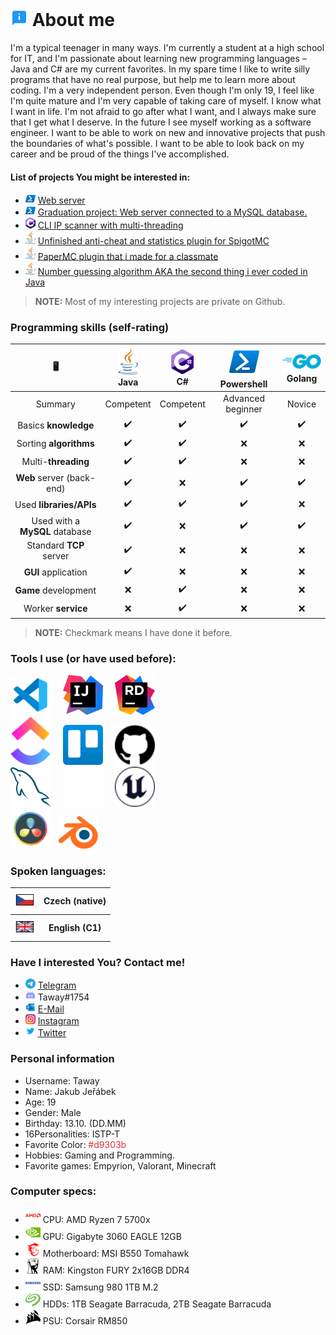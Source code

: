 # <img src="image/emoji/about.svg" width="28"> About me
I'm a typical teenager in many ways. I'm currently a student at a high school for IT, and I'm passionate about learning new programming languages – Java and C# are my current favorites. In my spare time I like to write silly programs that have no real purpose, but help me to learn more about coding. 
I'm  a very independent person. Even though I'm only 19, I feel like I'm quite mature and I'm very capable of taking care of myself. I know what I want in life. I'm not afraid to go after what I want, and I always make sure that I get what I deserve. 
In the future I see myself working as a software engineer. I want to be able to work on new and innovative projects that push the boundaries of what's possible. I want to be able to look back on my career and be proud of the things I've accomplished. 
#### List of projects You might be interested in:
- <img src="image/programming_language/powershell.svg" width="16"> [Web server](https://github.com/MysteriousTaway/PowershellWebsite)
- <img src="image/programming_language/powershell.svg" width="16"> [Graduation project: Web server connected to a MySQL database.](https://github.com/MysteriousTaway/ShellPost)
- <img src="image/programming_language/csharp.svg" width="16"> [CLI IP scanner with multi-threading](https://github.com/MysteriousTaway/IPScanner)
- <img src="image/programming_language/java.svg" width="16"> [Unfinished anti-cheat and statistics plugin for SpigotMC](https://github.com/MysteriousTaway/MCL_Overseer)
- <img src="image/programming_language/java.svg" width="16"> [PaperMC plugin that i made for a classmate](https://github.com/MysteriousTaway/PotionWalker)
- <img src="image/programming_language/java.svg" width="16"> [Number guessing algorithm AKA the second thing i ever coded in Java](https://github.com/MysteriousTaway/AI-Number-Guesser)
> **NOTE:** Most of my interesting projects are private on Github.

### Programming skills (self-rating)
|              🖥️             	|<img src="image/programming_language/java.svg" width="32"><br>Java|<img src="image/programming_language/csharp.svg" width="36"><br>C#|<img src="image/programming_language/powershell.svg" width="48"><br>Powershell 	| <img src="image/programming_language/golang.svg" width="84"><br>Golang     	|
|:--------------------------:	    |:---------:	|:---------:	|:-----------------:   |:------:	|
| Summary                    	    | Competent 	| Competent 	| Advanced beginner    | Novice 	|
| Basics **knowledge**           	| ✔️         	| ✔️           | ✔️                   | ✔️        |
| Sorting **algorithms**         	| ✔️         	| ✔️           | ❌                   | ❌      	|
| Multi-**threading**            	| ✔️         	| ✔️           | ❌                   | ❌      	|
| **Web** server (back-end)      	| ✔️         	| ❌           | ✔️                   | ✔️      	 |
| Used **libraries/APIs**        	| ✔️         	| ✔️           | ✔️                   | ❌      	 |
| Used with a **MySQL** database 	| ✔️         	| ❌           | ✔️                   | ✔️      	 |
| Standard **TCP** server        	| ✔️         	| ❌           | ❌                 	| ❌        |
| **GUI** application            	| ✔️         	| ❌           | ❌                 	| ❌        |
| **Game** development           	| ❌            | ✔️           | ❌                 	| ❌        |
| Worker **service**              	| ❌            | ✔️           | ❌                 	| ❌        |
> **NOTE:** Checkmark means I  have done it before.

### Tools I use (or have used before):
<img src="image/tool/vscode.svg" width="64" title="Visual Studio Code"> &nbsp;&nbsp;&nbsp; <img src="image/tool/idea.svg" width="64" title="IntelliJ Idea"> &nbsp;&nbsp;&nbsp; <img src="image/tool/rider.svg" width="64" title="JetBrains Rider"><br>
<img src="image/tool/clickup.svg" width="64" title="ClickUp"> &nbsp;&nbsp;&nbsp; <img src="image/tool/trello.svg" width="64" title="Trello"> &nbsp;&nbsp;&nbsp; <img src="image/tool/github.svg" width="64" title="Github"><br>
<img src="image/tool/mysql.svg" width="64" title="MySQL">&nbsp;&nbsp;&nbsp;&nbsp;&nbsp;<img src="image/tool/unity.svg" width="64" title="Unity Engine">&nbsp;&nbsp;&nbsp;&nbsp;&nbsp;<img src="image/tool/unreal.svg" width="64" title="Unreal Engine"><br>
<img src="image/tool/resolve.svg" width="64" title="DaVinci Resolve">&nbsp;&nbsp;&nbsp;<img src="image/tool/blender.svg" width="64" title="Blender">&nbsp;&nbsp;&nbsp;

### Spoken languages:
<table>
    <tr>
        <th><img src="image/emoji/czech_flag.svg" width="32"></th>
        <th>Czech (native)</th>
    </tr>
    <tr>
        <th><img src="image/emoji/uk_flag.svg" width="32"></th>
        <th>English (C1)</th>
    </tr>
</table>

### Have I interested You? **Contact me!**
- <img src="image/media/telegram.svg" width="16" title="Telegram"> [Telegram](https://t.me/mysterioustaway)
- <img src="image/media/discord.svg" width="16" title="Discord"> Taway#1754
- <img src="image/media/outlook.svg" width="16" title="E-Mail"> [E-Mail](mailto:mysterioustaway@outlook.com)
- <img src="image/media/instagram.svg" width="16" title="Instagram"> [Instagram](https://www.instagram.com/mysterioustaway/)
- <img src="image/media/twitter.svg" width="16" title="Twitter"> [Twitter](https://twitter.com/MysteriousTaway)

### Personal information
- Username: Taway
- Name: Jakub Jeřábek
- Age: 19
- Gender: Male
- Birthday: 13.10. (DD.MM)
- 16Personalities: ISTP-T
- Favorite Color: <font style="color:#d9303b;"> #d9303b </font>
- Hobbies: Gaming and Programming.  
- Favorite games: Empyrion, Valorant, Minecraft  

### Computer specs:
- <img src="image/specs/amd.svg" width="24" title="AMD"> CPU: AMD Ryzen 7 5700x  
- <img src="image/specs/nvidia.svg" width="24" title="Nvidia"> GPU: Gigabyte 3060 EAGLE 12GB
- <img src="image/specs/msi.svg" width="24" title="MSI"> Motherboard: MSI B550 Tomahawk  
- <img src="image/specs/kingston.svg" width="24" title="Kingston"> RAM: Kingston FURY 2x16GB DDR4  
- <img src="image/specs/samsung.svg" width="24" title="Samsung"> SSD: Samsung 980 1TB M.2  
- <img src="image/specs/seagate.svg" width="24" title="Seagate"> HDDs: 1TB Seagate Barracuda, 2TB Seagate Barracuda  
- <img src="image/specs/corsair.svg" width="24" title="Corsair"> PSU: Corsair RM850